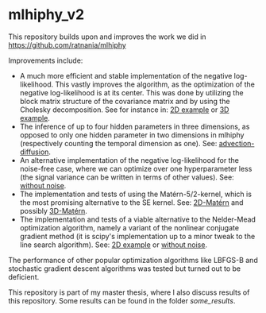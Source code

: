 # mlhiphy_v2

This repository builds upon and improves the work we did in https://github.com/ratnania/mlhiphy

Improvements include:

* A much more efficient and stable implementation of the negative log-likelihood. This vastly improves the algorithm, as the optimization of the negative log-likelihood is at its center. This was done by utilizing the block matrix structure of the covariance matrix and by using the Cholesky decomposition. See for instance in: [2D example](http://nbviewer.jupyter.org/github/Slowpuncher24/mlhiphy_v2/blob/master/2D_example.ipynb) or [3D example](http://nbviewer.jupyter.org/github/Slowpuncher24/mlhiphy_v2/blob/master/3D_example.ipynb).
* The inference of up to four hidden parameters in three dimensions, as opposed to only one hidden parameter in two dimensions in mlhiphy (respectively counting the temporal dimension as one). 
See: [advection-diffusion](http://nbviewer.jupyter.org/github/Slowpuncher24/mlhiphy_v2/blob/master/advection_diffusion.ipynb).
* An alternative implementation of the negative log-likelihood for the noise-free case, where we can optimize over one hyperparameter less (the signal variance can be written in terms of other values).
See: [without noise](http://nbviewer.jupyter.org/github/Slowpuncher24/mlhiphy_v2/blob/master/without_noise.ipynb).
* The implementation and tests of using the Matérn-5/2-kernel, which is the most promising alternative to the SE kernel.
See: [2D-Matérn](http://nbviewer.jupyter.org/github/Slowpuncher24/mlhiphy_v2/blob/master/2D-Matérn.ipynb) and possibly [3D-Matérn](http://nbviewer.jupyter.org/github/Slowpuncher24/mlhiphy_v2/blob/master/additional_notebooks/3D_Matérn_no_success.ipynb).
* The implementation and tests of a viable alternative to the Nelder-Mead optimization algorithm, namely a variant of the nonlinear conjugate gradient method (it is scipy's implementation up to a minor tweak to the line search algorithm).
See: [2D example](http://nbviewer.jupyter.org/github/Slowpuncher24/mlhiphy_v2/blob/master/2D_example.ipynb) or [without noise](http://nbviewer.jupyter.org/github/Slowpuncher24/mlhiphy_v2/blob/master/without_noise.ipynb).

The performance of other popular optimization algorithms like LBFGS-B and stochastic gradient descent algorithms was tested but turned out to be deficient.

This repository is part of my master thesis, where I also discuss results of this repository.
Some results can be found in the folder *some_results*.
